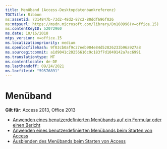 ```yaml
---
title: Menüband (Access-Desktopdatenbankreferenz)
TOCTitle: Ribbon
ms:assetid: 7314847b-73d2-48d2-87c2-80ddf696f026
ms:mtpsurl: https://msdn.microsoft.com/library/Dn160996(v=office.15)
ms:contentKeyID: 52072960
ms.date: 10/16/2018
mtps_version: v=office.15
ms.localizationpriority: medium
ms.openlocfilehash: 9f03cb0af9c27eeb904e84d52826233b96a927a8
ms.sourcegitcommit: a1d9041c20256616c9c183f7d1049142a7ac6991
ms.translationtype: MT
ms.contentlocale: de-DE
ms.lasthandoff: 09/24/2021
ms.locfileid: "59576891"
---
```

# <a name="ribbon"></a>Menüband

**Gilt für**: Access 2013, Office 2013

- [Anwenden eines benutzerdefinierten Menübands auf ein Formular oder einen Bericht](how-to-apply-a-custom-ribbon-to-a-form-or-report.md)
- [Anwenden eines benutzerdefinierten Menübands beim Starten von Access](how-to-apply-a-custom-ribbon-when-starting-access.md)
- [Ausblenden des Menübands beim Starten von Access](how-to-hide-the-ribbon-when-access-starts.md)

